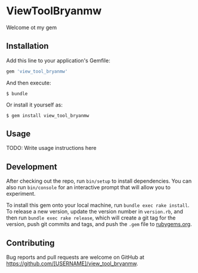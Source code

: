 # ViewToolBryanmw

Welcome ot my gem

## Installation

Add this line to your application's Gemfile:

```ruby
gem 'view_tool_bryanmw'
```

And then execute:

    $ bundle

Or install it yourself as:

    $ gem install view_tool_bryanmw

## Usage

TODO: Write usage instructions here

## Development

After checking out the repo, run `bin/setup` to install dependencies. You can also run `bin/console` for an interactive prompt that will allow you to experiment.

To install this gem onto your local machine, run `bundle exec rake install`. To release a new version, update the version number in `version.rb`, and then run `bundle exec rake release`, which will create a git tag for the version, push git commits and tags, and push the `.gem` file to [rubygems.org](https://rubygems.org).

## Contributing

Bug reports and pull requests are welcome on GitHub at https://github.com/[USERNAME]/view_tool_bryanmw.
